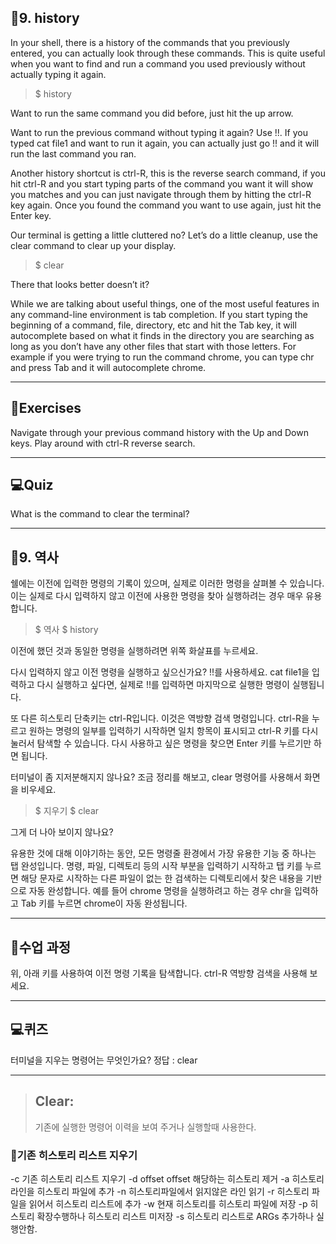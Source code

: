 <h2 id="📌9-history">📌9. history</h2>
<p>In your shell, there is a history of the commands that you previously entered, you can actually look through these commands. This is quite useful when you want to find and run a command you used previously without actually typing it again.</p>
<blockquote>
<p>$ history</p>
</blockquote>
<p>Want to run the same command you did before, just hit the up arrow.</p>
<p>Want to run the previous command without typing it again? Use !!. If you typed cat file1 and want to run it again, you can actually just go !! and it will run the last command you ran.</p>
<p>Another history shortcut is ctrl-R, this is the reverse search command, if you hit ctrl-R and you start typing parts of the command you want it will show you matches and you can just navigate through them by hitting the ctrl-R key again. Once you found the command you want to use again, just hit the Enter key.</p>
<p>Our terminal is getting a little cluttered no? Let’s do a little cleanup, use the clear command to clear up your display.</p>
<blockquote>
<p>$ clear</p>
</blockquote>
<p>There that looks better doesn’t it?</p>
<p>While we are talking about useful things, one of the most useful features in any command-line environment is tab completion. If you start typing the beginning of a command, file, directory, etc and hit the Tab key, it will autocomplete based on what it finds in the directory you are searching as long as you don’t have any other files that start with those letters. For example if you were trying to run the command chrome, you can type chr and press Tab and it will autocomplete chrome.</p>
<hr />
<h2 id="📝exercises">📝Exercises</h2>
<p>Navigate through your previous command history with the Up and Down keys. Play around with ctrl-R reverse search.</p>
<hr />
<h2 id="💻quiz">💻Quiz</h2>
<p>What is the command to clear the terminal?</p>
<hr />
<h2 id="📌9-역사">📌9. 역사</h2>
<p>쉘에는 이전에 입력한 명령의 기록이 있으며, 실제로 이러한 명령을 살펴볼 수 있습니다. 이는 실제로 다시 입력하지 않고 이전에 사용한 명령을 찾아 실행하려는 경우 매우 유용합니다.</p>
<blockquote>
<p>$ 역사
$ history</p>
</blockquote>
<p>이전에 했던 것과 동일한 명령을 실행하려면 위쪽 화살표를 누르세요.</p>
<p>다시 입력하지 않고 이전 명령을 실행하고 싶으신가요? !!를 사용하세요. cat file1을 입력하고 다시 실행하고 싶다면, 실제로 !!를 입력하면 마지막으로 실행한 명령이 실행됩니다.</p>
<p>또 다른 히스토리 단축키는 ctrl-R입니다. 이것은 역방향 검색 명령입니다. ctrl-R을 누르고 원하는 명령의 일부를 입력하기 시작하면 일치 항목이 표시되고 ctrl-R 키를 다시 눌러서 탐색할 수 있습니다. 다시 사용하고 싶은 명령을 찾으면 Enter 키를 누르기만 하면 됩니다.</p>
<p>터미널이 좀 지저분해지지 않나요? 조금 정리를 해보고, clear 명령어를 사용해서 화면을 비우세요.</p>
<blockquote>
<p>$ 지우기
$ clear</p>
</blockquote>
<p>그게 더 나아 보이지 않나요?</p>
<p>유용한 것에 대해 이야기하는 동안, 모든 명령줄 환경에서 가장 유용한 기능 중 하나는 탭 완성입니다. 명령, 파일, 디렉토리 등의 시작 부분을 입력하기 시작하고 탭 키를 누르면 해당 문자로 시작하는 다른 파일이 없는 한 검색하는 디렉토리에서 찾은 내용을 기반으로 자동 완성합니다. 예를 들어 chrome 명령을 실행하려고 하는 경우 chr을 입력하고 Tab 키를 누르면 chrome이 자동 완성됩니다.</p>
<hr />
<h2 id="📝수업-과정">📝수업 과정</h2>
<p>위, 아래 키를 사용하여 이전 명령 기록을 탐색합니다. ctrl-R 역방향 검색을 사용해 보세요.
<img alt="" src="https://velog.velcdn.com/images/mi_nini/post/48808fae-9398-406d-b305-f8cac6bac775/image.png" /></p>
<hr />
<h2 id="💻퀴즈">💻퀴즈</h2>
<p>터미널을 지우는 명령어는 무엇인가요?
정답 : clear</p>
<hr />
<blockquote>
<h2 id="clear">Clear:</h2>
<p>기존에 실행한 명령어 이력을 보여 주거나 실행할때 사용한다. </p>
</blockquote>
<h3 id="📌기존-히스토리-리스트-지우기">📌기존 히스토리 리스트 지우기</h3>
<p>-c
기존 히스토리 리스트 지우기
-d offset
offset 해당하는 히스토리 제거
-a
히스토리 라인을 히스토리 파일에 추가
-n
히스토리파일에서 읽지않은 라인 읽기
-r
히스토리 파일을 읽어서 히스토리 리스트에 추가
-w
현재 히스토리를 히스토리 파일에 저장
-p
히스토리 확장수행하나 히스토리 리스트 미저장
-s
히스토리 리스트로 ARGs 추가하나 실행안함.</p>